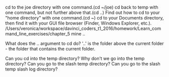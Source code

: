 cd to the joe directory with one command.(cd ~/joe)
cd back to temp with one command, but not further above that.(cd ..)
Find out how to cd to your "home directory" with one command.(cd ~)
cd to your Documents directory, then find it with your GUI file browser (Finder, Windows Explorer, etc.).
/Users/veronica/workspace/davinci_coders_t1_2016/homework/Learn_command_line_exercises/chapter_5
mine ..

What does the .. argument to cd do? '..' is the folder above the current folder - the folder that contains the current folder.


Can you cd into the temp directory?
Why don't we go into the temp directory?
Can you go to the slash temp directory?
Can you go to the slash temp slash log directory?

